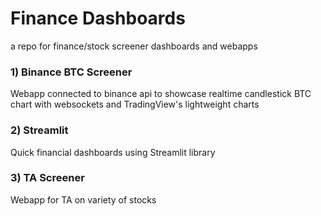 # Finance Dashboards
 a repo for finance/stock screener dashboards and webapps

### 1) Binance BTC Screener
Webapp connected to binance api to showcase realtime candlestick BTC chart with websockets and TradingView's lightweight charts

### 2) Streamlit 
Quick financial dashboards using Streamlit library

### 3) TA Screener
Webapp for TA on variety of stocks


